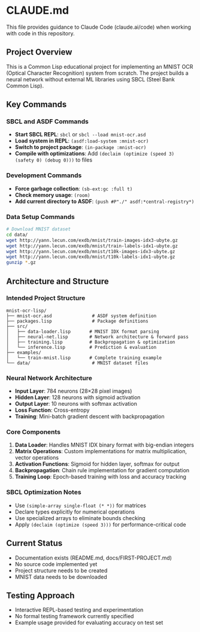 # CLAUDE.md

This file provides guidance to Claude Code (claude.ai/code) when working with code in this repository.

## Project Overview

This is a Common Lisp educational project for implementing an MNIST OCR (Optical Character Recognition) system from scratch. The project builds a neural network without external ML libraries using SBCL (Steel Bank Common Lisp).

## Key Commands

### SBCL and ASDF Commands
- **Start SBCL REPL**: `sbcl` or `sbcl --load mnist-ocr.asd`
- **Load system in REPL**: `(asdf:load-system :mnist-ocr)`
- **Switch to project package**: `(in-package :mnist-ocr)`
- **Compile with optimizations**: Add `(declaim (optimize (speed 3) (safety 0) (debug 0)))` to files

### Development Commands
- **Force garbage collection**: `(sb-ext:gc :full t)`
- **Check memory usage**: `(room)`
- **Add current directory to ASDF**: `(push #P"./" asdf:*central-registry*)`

### Data Setup Commands
```bash
# Download MNIST dataset
cd data/
wget http://yann.lecun.com/exdb/mnist/train-images-idx3-ubyte.gz
wget http://yann.lecun.com/exdb/mnist/train-labels-idx1-ubyte.gz
wget http://yann.lecun.com/exdb/mnist/t10k-images-idx3-ubyte.gz
wget http://yann.lecun.com/exdb/mnist/t10k-labels-idx1-ubyte.gz
gunzip *.gz
```

## Architecture and Structure

### Intended Project Structure
```
mnist-ocr-lisp/
├── mnist-ocr.asd               # ASDF system definition
├── packages.lisp               # Package definitions  
├── src/
│   ├── data-loader.lisp       # MNIST IDX format parsing
│   ├── neural-net.lisp        # Network architecture & forward pass
│   ├── training.lisp          # Backpropagation & optimization
│   └── inference.lisp         # Prediction & evaluation
├── examples/
│   └── train-mnist.lisp       # Complete training example
└── data/                       # MNIST dataset files
```

### Neural Network Architecture
- **Input Layer**: 784 neurons (28×28 pixel images)
- **Hidden Layer**: 128 neurons with sigmoid activation
- **Output Layer**: 10 neurons with softmax activation
- **Loss Function**: Cross-entropy
- **Training**: Mini-batch gradient descent with backpropagation

### Core Components

1. **Data Loader**: Handles MNIST IDX binary format with big-endian integers
2. **Matrix Operations**: Custom implementations for matrix multiplication, vector operations
3. **Activation Functions**: Sigmoid for hidden layer, softmax for output
4. **Backpropagation**: Chain rule implementation for gradient computation
5. **Training Loop**: Epoch-based training with loss and accuracy tracking

### SBCL Optimization Notes
- Use `(simple-array single-float (* *))` for matrices
- Declare types explicitly for numerical operations
- Use specialized arrays to eliminate bounds checking
- Apply `(declaim (optimize (speed 3)))` for performance-critical code

## Current Status
- Documentation exists (README.md, docs/FIRST-PROJECT.md)
- No source code implemented yet
- Project structure needs to be created
- MNIST data needs to be downloaded

## Testing Approach
- Interactive REPL-based testing and experimentation
- No formal testing framework currently specified
- Example usage provided for evaluating accuracy on test set